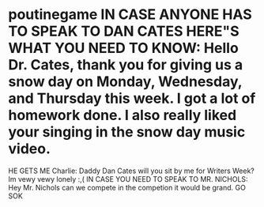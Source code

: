 # poutinegame IN CASE ANYONE HAS TO SPEAK TO DAN CATES HERE"S WHAT YOU NEED TO KNOW: Hello Dr. Cates, thank you for giving us a snow day on Monday, Wednesday, and Thursday this week. I got a lot of homework done. I also really liked your singing in the snow day music video.
HE GETS ME
Charlie: Daddy Dan Cates will you sit by me for Writers Week? Im vewy vewy lonely :,(
IN CASE YOU NEED TO SPEAK TO MR. NICHOLS: Hey Mr.  Nichols can we compete in the competion it would be grand.
GO SOK
